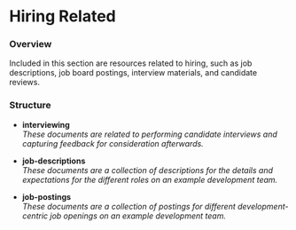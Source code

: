 # Hiring Related #

### Overview ###

Included in this section are resources related to hiring, such as job descriptions, job board postings, interview materials, and candidate reviews.  

### Structure ###

* **interviewing**
  <br />_These documents are related to performing candidate interviews and capturing feedback for consideration afterwards._
  
* **job-descriptions**
  <br />_These documents are a collection of descriptions for the details and expectations for the different roles on an example development team._
  
* **job-postings**
  <br />_These documents are a collection of postings for different development-centric job openings on an example development team._
